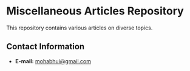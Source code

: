 # Miscellaneous Articles Repository

This repository contains various articles on diverse topics.

## Contact Information

- **E-mail:** mohabhui@gmail.com
